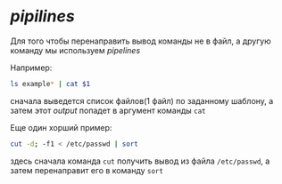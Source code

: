 # _pipilines_

Для того чтобы перенаправить вывод команды не в файл, а другую команду мы используем _pipelines_

Например:

```bash
ls example* | cat $1
```

сначала выведется список файлов(1 файл) по заданному шаблону, а затем этот _output_ попадет в аргумент команды `cat`

Еще один хорший пример:

```bash
cut -d; -f1 < /etc/passwd | sort
```

здесь сначала команда `cut` получить вывод из файла `/etc/passwd`, а затем перенаправит его в команду `sort`

